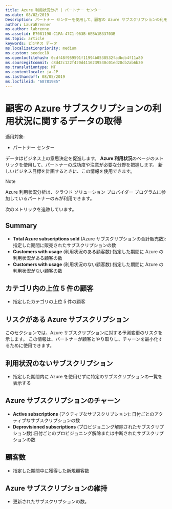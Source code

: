 ```yaml
---
title: Azure 利用状況分析 | パートナー センター
ms.date: 08/02/2019
Description: パートナー センターを使用して、顧客の Azure サブスクリプションの利用状況に関するデータを取得します。
author: LauraBrenner
ms.author: labrenne
ms.assetid: E7081190-C1FA-47C1-963B-6EBA1B33703B
ms.topic: article
keywords: ビジネス データ
ms.localizationpriority: medium
ms.custom: seodec18
ms.openlocfilehash: 0cdf48f959591f11994b0538532fadbcb4f11a89
ms.sourcegitcommit: c8d42c122f420d4116239530c01ed28cb2ab6b30
ms.translationtype: MT
ms.contentlocale: ja-JP
ms.lasthandoff: 08/05/2019
ms.locfileid: "68781985"
---
```

# <a name="get-data-about-the-usage-of-your-customers-azure-subscriptions"></a>顧客の Azure サブスクリプションの利用状況に関するデータの取得

適用対象:

- パートナー センター

データはビジネス上の意思決定を促進します。 **Azure 利用状況**のページのメトリックを使用して、パートナーの成功度や注意が必要な分野を把握します。 新しいビジネス目標を計画するときに、この情報を使用できます。

> [!NOTE]
> Azure 利用状況分析は、クラウド ソリューション プロバイダー プログラムに参加しているパートナーのみが利用できます。

次のメトリックを追跡しています。

## <a name="summary"></a>Summary

- **Total Azure subscriptions sold** (Azure サブスクリプションの合計販売数):指定した期間に販売されたサブスクリプションの数  
- **Customers with usage** (利用状況のある顧客数):指定した期間に Azure の利用状況がある顧客の数  
- **Customers with usage** (利用状況のない顧客数):指定した期間に Azure の利用状況がない顧客の数  

## <a name="top-5-customers-in-category"></a>カテゴリ内の上位 5 件の顧客

- 指定したカテゴリの上位 5 件の顧客  

## <a name="azure-subscriptions-at-risk"></a>リスクがある Azure サブスクリプション

このセクションでは、Azure サブスクリプションに対する予測変更のリスクを示します。 この情報は、パートナーが顧客とやり取りし、チャーンを最小化するために使用できます。

## <a name="subscriptions-without-usage"></a>利用状況のないサブスクリプション

- 指定した期間内に Azure を使用せずに特定のサブスクリプションの一覧を表示する  

## <a name="azure-subscription-churn"></a>Azure サブスクリプションのチャーン

- **Active subscriptions** (アクティブなサブスクリプション): 日付ごとのアクティブなサブスクリプションの数  
- **Deprovisioned subscriptions** (プロビジョニング解除されたサブスクリプション数):日付ごとのプロビジョニング解除または中断されたサブスクリプションの数  

## <a name="customer-count"></a>顧客数

- 指定した期間中に獲得した新規顧客数  

## <a name="azure-subscription-retention"></a>Azure サブスクリプションの維持

- 更新されたサブスクリプションの数。
